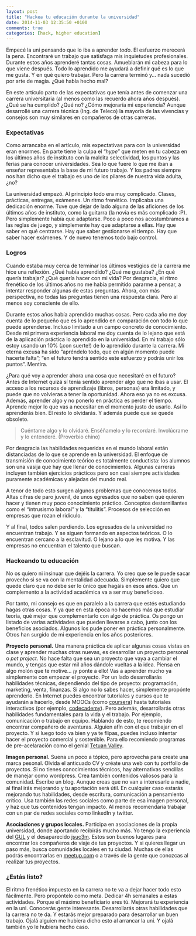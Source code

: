 ```yaml
---
layout: post
title: "Hackea tu educación durante la universidad"
date: 2014-11-03 12:35:50 +0100
comments: true
categories: [hack, higher education]
---
```

Empecé la uni pensando que lo iba a aprender *todo*. El esfuerzo merecerá la pena. Encontraré un trabajo que satisfaga mis inquietudes profesionales. Durante estos años aprenderé tantas cosas. Amueblarán mi cabeza para lo que viene después. Todo lo aprendido me ayudará a definir qué es lo que me gusta. Y en qué quiero trabajar. Pero la carrera terminó y… nada sucedió por arte de magia. ¿Qué había hecho mal?

En este artículo parto de las expectativas que tenía antes de comenzar una carrera universitaria (al menos como las recuerdo ahora años después). ¿Qué se ha cumplido? ¿Qué no? ¿Cómo mejoraría mi experiencia? Aunque desarrollé una carrera técnica (Ing. de Teleco) la mayoría de las vivencias y consejos son muy similares en compañeros de otras carreras.

### Expectativas

Como arrancaba en el artículo, mis expectativas para con la universidad eran enormes. En parte tiene la culpa el “*hype*” que meten en tu cabeza en los últimos años de instituto con la maldita selectividad, los puntos y las ferias para conocer universidades. Sea lo que fuere lo que me iban a enseñar representaba la base de mi futuro trabajo. Y los padres siempre nos han dicho que el trabajo es uno de los pilares de nuestra vida adulta, ¿no?

La universidad empezó. Al principio todo era muy complicado. Clases, prácticas, entregas, exámenes. Un ritmo frenético. Implicaba una dedicación enorme. Tuve que dejar de lado alguna de las aficiones de los últimos años de instituto, como la guitarra (la novia es más complicado :P). Pero simplemente había que adaptarse. Poco a poco nos acostumbramos a las reglas de juego, y simplemente hay que adaptarse a ellas. Hay que saber en qué centrarse. Hay que saber gestionarse el tiempo. Hay que saber hacer exámenes. Y de nuevo tenemos todo bajo control.

### Logros

Cuando estaba muy cerca de terminar los últimos vestigios de la carrera me hice una reflexión. ¿Qué había aprendido? ¿Qué me gustaba? ¿En qué quería trabajar? ¿Qué quería hacer con mi vida? Por desgracia, el ritmo frenético de los últimos años no me había permitido pararme a pensar, a intentar responder algunas de estas preguntas. Ahora, con más perspectiva, no todas las preguntas tienen una respuesta clara. Pero al menos soy consciente de ello.

Durante estos años había aprendido muchas cosas. Pero cada año me doy cuenta de lo pequeño que es lo aprendido en comparación con todo lo que puede aprenderse. Incluso limitado a un campo concreto de conocimiento. Desde mi primera experiencia laboral me doy cuenta de lo lejano que está de la aplicación práctica lo aprendido en la universidad. En mi trabajo sólo estoy usando un 10% (¡con suerte!) de lo aprendido durante la carrera. Mi eterna excusa ha sido “apréndelo todo, que en algún momento puede hacerte falta”; “en el futuro tendrá sentido este esfuerzo y podrás unir los puntos”. Mentira.

¿Para qué voy a aprender ahora una cosa que necesitaré en el futuro? Antes de Internet quizá sí tenía sentido aprender algo que no ibas a usar. El acceso a los recursos de aprendizaje (libros, personas) era limitado, y puede que no volvieras a tener la oportunidad. Ahora eso ya no es excusa. Además, aprender algo y no ponerlo en práctica es perder el tiempo. Aprende mejor lo que vas a necesitar en el momento justo de usarlo. Así lo aprenderás bien. El resto lo olvidarás. Y además puede que se quede obsoleto.

> Cuéntame algo y lo olvidaré. Enséñamelo y lo recordaré. Involúcrame y lo entenderé. (Proverbio chino)

Por desgracia las habilidades requeridas en el mundo laboral están distanciadas de lo que se aprende en la universidad. El enfoque de transmisión de conocimiento teórico es totalmente conductista: los alumnos son una vasija que hay que llenar de conocimientos. Algunas carreras incluyen también ejercicios prácticos pero son casi siempre actividades puramente académicas y alejadas del mundo real.

A tenor de todo esto surgen algunos problemas que conocemos todos. Altas cifras de paro juvenil, de unos egresados que no saben qué quieren hacer y tienen muy poco conocimiento práctico. Conceptos desternillantes como el “intrusismo laboral” y la “titulitis”. Procesos de selección en empresas que rozan el ridículo.

Y al final, todos salen perdiendo. Los egresados de la universidad no encuentran trabajo. Y se siguen formando en aspectos teóricos. O lo encuentran cercano a la esclavitud. O lejano a lo que les motiva. Y las empresas no encuentran el talento que buscan.

### Hackeando tu educación

No os quiero ni insinuar que dejéis la carrera. Yo creo que se le puede sacar provecho si se va con la mentalidad adecuada. Simplemente quiero que quede claro que no debe ser lo único que hagáis en esos años. Que un complemento a la actividad académica va a ser muy beneficioso.

Por tanto, mi consejo es que en paralelo a la carrera que estés estudiando hagas otras cosas. Y ya que en esta época no hacemos más que estudiar teoría, qué mejor que complementarlo con algo de práctica. Os pongo un listado de varias actividades que pueden llevarse a cabo, junto con los beneficios asociados. Algunos los pude poner en práctica personalmente. Otros han surgido de mi experiencia en los años posteriores.

**Proyecto personal.** Una manera práctica de aplicar algunas cosas vistas en clase y aprender muchas otras nuevas, es desarrollar un proyecto personal o *pet project*. No hace falta que sea un proyecto que vaya a cambiar el mundo, y tengas que estar mil años dándole vueltas a la idea. Piensa en algo molón que te motive… ¡y ponte a ello! Vas a aprender mucho ya simplemente con empezar el proyecto. Por un lado desarrollarás habilidades técnicas, dependiendo del tipo de proyecto: programación, marketing, venta, finanzas. Si algo no lo sabes hacer, simplemente propónte aprenderlo. En Internet puedes encontrar tutoriales y cursos que te ayudarán a hacerlo, desde MOOCs (como [coursera](http://coursera.org)) hasta tutoriales interactivos (por ejemplo, [codecademy](http://codecademy.com)). Pero además, desarrollarás otras habilidades fundamentales para la vida y el trabajo. Por ejemplo, comunicación o trabajo en equipo. Hablando de esto, te recomiendo encontrar compañero de aventuras. Alguien afín con el que trabajar en el proyecto. Y si luego todo va bien y ya te flipas, puedes incluso intentar hacer el proyecto comercial y sostenible. Para ello recomiendo programas de pre-acelaración como el genial [Tetuan Valley](http://tetuanvalley.com).

**Imagen personal.** Suena un poco a tópico, pero aprovecha para create una marca pesonal. Olvida el anticuado CV y créate una web con tu portfolio de proyectos. Si no tienes conocimientos técnicos, hay alternativas sencillas de manejar como wordpress. Crea también contenidos valiosos para la comunidad. Escribe un blog. Aunque creas que no van a interesarle a nadie, al final irás mejorando y tu aportación será útil. En cualquier caso estarás mejorando tus habilidades, desde escritura, comunicación a pensamiento crítico. Usa también las redes sociales como parte de esa imagen personal, y haz que tus contenidos tengan impacto. Al menos recomendaría trabajar con un par de redes sociales como linkedIn y twitter.

**Asociaciones y grupos locales.** Participa en asociaciones de la propia universidad, donde aportando recibirás mucho más. Yo tengo la experiencia del [GUL](http://gul.es) y el desaparecido [jsuc3m](http://jsuc3m.github.io). Estos son buenos lugares para encontrar los compañeros de viaje de tus proyectos. Y si quieres llegar un paso más, busca comunidades locales en tu ciudad. Muchas de ellas podrás encontrarlas en [meetup.com](http://meetup.com) o a través de la gente que conozcas al realizar tus proyectos.

### ¿Estás listo?

El ritmo frenético impuesto en la carrera no te va a dejar hacer todo esto fácilmente. Pero propóntelo como meta. Dedicar 4h semanales a estas actividades. Porque el máximo beneficiario eres tú. Mejorará tu experiencia en la uni. Conocerás gente interesante. Desarrollarás otras habilidades que la carrera no te da. Y estarás mejor preparado para desarrollar un buen trabajo. Ojalá alguien me hubiera dicho esto al arrancar la uni. Y ojalá también yo le hubiera hecho caso.